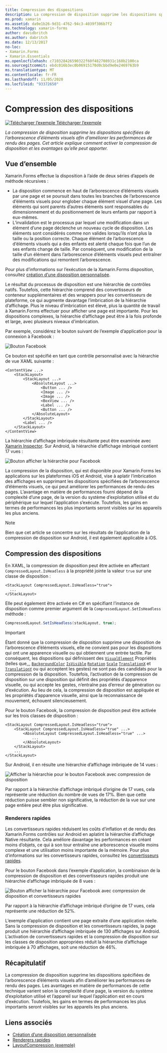 ```yaml
---
title: Compression des dispositions
description: La compression de disposition supprime les dispositions spécifiées de l’arborescence d’éléments visuels afin d’améliorer les performances de rendu des pages. Cet article explique comment activer la compression de disposition et les avantages qu’elle peut apporter.
ms.prod: xamarin
ms.assetid: da9e1b26-9d31-4762-94c3-4039f306b7f2
ms.technology: xamarin-forms
author: davidbritch
ms.author: dabritch
ms.date: 12/13/2017
no-loc:
- Xamarin.Forms
- Xamarin.Essentials
ms.openlocfilehash: c710328426590322f60f482708931c160b2100ca
ms.sourcegitcommit: ebdc016b3ec0b06915170d0cbbd9e0e2469763b9
ms.translationtype: MT
ms.contentlocale: fr-FR
ms.lasthandoff: 11/05/2020
ms.locfileid: "93372650"
---
```

# <a name="layout-compression"></a>Compression des dispositions

[![Télécharger l’exemple](~/media/shared/download.png) Télécharger l’exemple](/samples/xamarin/xamarin-forms-samples/userinterface-layoutcompression)

_La compression de disposition supprime les dispositions spécifiées de l’arborescence d’éléments visuels afin d’améliorer les performances de rendu des pages. Cet article explique comment activer la compression de disposition et les avantages qu’elle peut apporter._

## <a name="overview"></a>Vue d’ensemble

Xamarin.Forms effectue la disposition à l’aide de deux séries d’appels de méthode récursives :

- La disposition commence en haut de l’arborescence d’éléments visuels par une page et se poursuit dans toutes les branches de l’arborescence d’éléments visuels pour englober chaque élément visuel d’une page. Les éléments qui sont parents d’autres éléments sont responsables du dimensionnement et du positionnement de leurs enfants par rapport à eux-mêmes.
- L’invalidation est le processus par lequel une modification dans un élément d’une page déclenche un nouveau cycle de disposition. Les éléments sont considérés comme non valides lorsqu’ils n’ont plus la taille ou la position correcte. Chaque élément de l’arborescence d’éléments visuels qui a des enfants est alerté chaque fois que l’un de ses enfants change de taille. Par conséquent, une modification de la taille d’un élément dans l’arborescence d’éléments visuels peut entraîner des modifications qui remontent l’arborescence.

Pour plus d’informations sur l’exécution de la Xamarin.Forms disposition, consultez [création d’une disposition personnalisée](~/xamarin-forms/user-interface/layouts/custom.md).

Le résultat du processus de disposition est une hiérarchie de contrôles natifs. Toutefois, cette hiérarchie comprend des convertisseurs de conteneur supplémentaires et des wrappers pour les convertisseurs de plateforme, ce qui augmente davantage l’imbrication de la hiérarchie d’affichage. Plus le niveau d’imbrication est élevé, plus la quantité de travail à Xamarin.Forms effectuer pour afficher une page est importante. Pour les dispositions complexes, la hiérarchie d’affichage peut être à la fois profonde et large, avec plusieurs niveaux d’imbrication.

Par exemple, considérez le bouton suivant de l’exemple d’application pour la connexion à Facebook :

![Bouton Facebook](layout-compression-images/facebook-button.png)

Ce bouton est spécifié en tant que contrôle personnalisé avec la hiérarchie de vue XAML suivante :

```xaml
<ContentView ...>
    <StackLayout>
        <StackLayout ...>
            <AbsoluteLayout ...>
                <Button ... />    
                <Image ... />
                <Image ... />
                <BoxView ... />
                <Label ... />
                <Button ... />
            </AbsoluteLayout>
        </StackLayout>
        <Label ... />
    </StackLayout>    
</ContentView>
```

La hiérarchie d’affichage imbriquée résultante peut être examinée avec [Xamarin Inspector](~/tools/inspector/index.md). Sur Android, la hiérarchie d’affichage imbriqué contient 17 vues :

![Bouton afficher la hiérarchie pour Facebook](layout-compression-images/no-compression.png)

La compression de la disposition, qui est disponible pour Xamarin.Forms les applications sur les plateformes iOS et Android, vise à aplatir l’imbrication des affichages en supprimant les dispositions spécifiées de l’arborescence d’éléments visuels, ce qui peut améliorer les performances de rendu des pages. L’avantage en matière de performances fourni dépend de la complexité d’une page, de la version du système d’exploitation utilisé et du périphérique sur lequel l’application s’exécute. Toutefois, les gains en termes de performances les plus importants seront visibles sur les appareils les plus anciens.

> [!NOTE]
> Bien que cet article se concentre sur les résultats de l’application de la compression de disposition sur Android, il est également applicable à iOS.

## <a name="layout-compression"></a>Compression des dispositions

En XAML, la compression de disposition peut être activée en affectant `CompressedLayout.IsHeadless` à la propriété jointe la valeur `true` sur une classe de disposition :

```xaml
<StackLayout CompressedLayout.IsHeadless="true">
  ...
</StackLayout>   
```

Elle peut également être activée en C# en spécifiant l’instance de disposition comme premier argument de la `CompressedLayout.SetIsHeadless` méthode :

```csharp
CompressedLayout.SetIsHeadless(stackLayout, true);
```

> [!IMPORTANT]
> Étant donné que la compression de disposition supprime une disposition de l’arborescence d’éléments visuels, elle ne convient pas pour les dispositions qui ont une apparence visuelle ou qui obtiennent une entrée tactile. Par conséquent, les dispositions qui définissent des [`VisualElement`](xref:Xamarin.Forms.VisualElement) Propriétés (telles que,,, [`BackgroundColor`](xref:Xamarin.Forms.VisualElement.BackgroundColor) [`IsVisible`](xref:Xamarin.Forms.VisualElement.IsVisible) [`Rotation`](xref:Xamarin.Forms.VisualElement.Rotation) [`Scale`](xref:Xamarin.Forms.VisualElement.Scale) [`TranslationX`](xref:Xamarin.Forms.VisualElement.TranslationX) et [`TranslationY`](xref:Xamarin.Forms.VisualElement.TranslationY) ou qui acceptent les gestes) ne sont pas des candidats pour la compression de la disposition. Toutefois, l’activation de la compression de disposition sur une disposition qui définit des propriétés d’apparence visuelle, ou qui accepte les gestes, n’entraîne pas d’erreur de génération ou d’exécution. Au lieu de cela, la compression de disposition est appliquée et les propriétés d’apparence visuelle, ainsi que la reconnaissance de mouvement, échouent silencieusement.

Pour le bouton Facebook, la compression de disposition peut être activée sur les trois classes de disposition :

```xaml
<StackLayout CompressedLayout.IsHeadless="true">
    <StackLayout CompressedLayout.IsHeadless="true" ...>
        <AbsoluteLayout CompressedLayout.IsHeadless="true" ...>
            ...
        </AbsoluteLayout>
    </StackLayout>
    ...
</StackLayout>  
```

Sur Android, il en résulte une hiérarchie d’affichage imbriquée de 14 vues :

![Afficher la hiérarchie pour le bouton Facebook avec compression de disposition](layout-compression-images/layout-compression.png)

Par rapport à la hiérarchie d’affichage imbriqué d’origine de 17 vues, cela représente une réduction du nombre de vues de 17%. Bien que cette réduction puisse sembler non significative, la réduction de la vue sur une page entière peut être plus significative.

### <a name="fast-renderers"></a>Renderers rapides

Les convertisseurs rapides réduisent les coûts d’inflation et de rendu des Xamarin.Forms contrôles sur Android en aplatint la hiérarchie d’affichage Native résultante. Cela améliore davantage les performances en créant moins d’objets, ce qui à son tour entraîne une arborescence visuelle moins complexe et une utilisation moins importante de la mémoire. Pour plus d’informations sur les convertisseurs rapides, consultez les [convertisseurs rapides](~/xamarin-forms/internals/fast-renderers.md).

Pour le bouton Facebook dans l’exemple d’application, la combinaison de la compression de disposition et des convertisseurs rapides produit une hiérarchie d’affichage imbriquée de 8 vues :

![Bouton afficher la hiérarchie pour Facebook avec compression de disposition et convertisseurs rapides](layout-compression-images/layout-compression-with-fast-renderers.png)

Par rapport à la hiérarchie d’affichage imbriqué d’origine de 17 vues, cela représente une réduction de 52%.

L’exemple d’application contient une page extraite d’une application réelle. Sans la compression de disposition et les convertisseurs rapides, la page produit une hiérarchie d’affichage imbriquée de 130 affichages sur Android. L’activation de convertisseurs rapides et la compression de disposition sur les classes de disposition appropriées réduit la hiérarchie d’affichage imbriquée à 70 affichages, soit une réduction de 46%.

## <a name="summary"></a>Récapitulatif

La compression de disposition supprime les dispositions spécifiées de l’arborescence d’éléments visuels afin d’améliorer les performances de rendu des pages. Les avantages en matière de performances de cette technique varient selon la complexité d’une page, la version du système d’exploitation utilisé et l’appareil sur lequel l’application est en cours d’exécution. Toutefois, les gains en termes de performances les plus importants seront visibles sur les appareils les plus anciens.

## <a name="related-links"></a>Liens associés

- [Création d’une disposition personnalisée](~/xamarin-forms/user-interface/layouts/custom.md)
- [Renderers rapides](~/xamarin-forms/internals/fast-renderers.md)
- [LayoutCompression (exemple)](/samples/xamarin/xamarin-forms-samples/userinterface-layoutcompression)